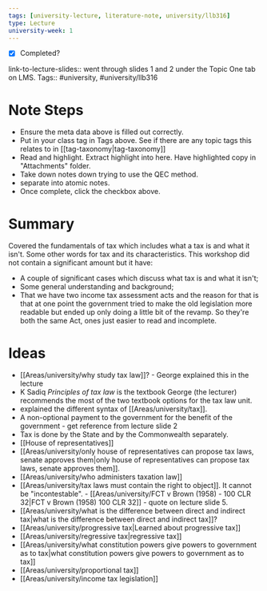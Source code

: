 ```yaml
---
tags: [university-lecture, literature-note, university/llb316]
type: Lecture
university-week: 1
---
```

- [x] Completed?

link-to-lecture-slides:: went through slides 1 and 2 under the Topic One tab on LMS.
Tags:: #university, #university/llb316 

# Note Steps

- Ensure the meta data above is filled out correctly.
- Put in your class tag in Tags above. See if there are any topic tags this relates to in [[tag-taxonomy|tag-taxonomy]]
- Read and highlight. Extract highlight into here. Have highlighted copy in "Attachments" folder.
- Take down notes down trying to use the QEC method.
- separate into atomic notes.
- Once complete, click the checkbox above.

# Summary
Covered the fundamentals of tax which includes what a tax is and what it isn't. Some other words for tax and its characteristics. This workshop did not contain a significant amount but it have:
- A couple of significant cases which discuss what tax is and what it isn't;
- Some general understanding and background;
- That we have two income tax assessment acts and the reason for that is that at one point the government tried to make the old legislation more readable but ended up only doing a little bit of the revamp. So they're both the same Act, ones just easier to read and incomplete.


# Ideas
- [[Areas/university/why study tax law]]? - George explained this in the lecture
- K Sadiq *Principles of tax law* is the textbook George (the lecturer) recommends the most of the two textbook options for the tax law unit. 
- explained the different syntax of [[Areas/university/tax]].
- A non-optional payment to the government for the benefit of the government - get reference from lecture slide 2
- Tax is done by the State and by the Commonwealth separately.
- [[House of representatives]]
- [[Areas/university/only house of representatives can propose tax laws, senate approves them|only house of representatives can propose tax laws, senate approves them]].
- [[Areas/university/who administers taxation law]]
- [[Areas/university/tax laws must contain the right to object]]. It cannot be "incontestable". - [[Areas/university/FCT v Brown (1958) - 100 CLR 32|FCT v Brown (1958) 100 CLR 32]] - quote on lecture slide 5.
- [[Areas/university/what is the difference between direct and indirect tax|what is the difference between direct and indirect tax]]?
- [[Areas/university/progressive tax|Learned about progressive tax]]
- [[Areas/university/regressive tax|regressive tax]]
- [[Areas/university/what constitution powers give powers to government as to tax|what constitution powers give powers to government as to tax]]
- [[Areas/university/proportional tax]]
- [[Areas/university/income tax legislation]]
 
